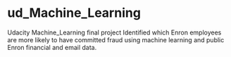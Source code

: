 # ud_Machine_Learning
Udacity Machine_Learning final project
Identified which Enron employees are more likely to have committed fraud using machine learning and public Enron financial and email data.
